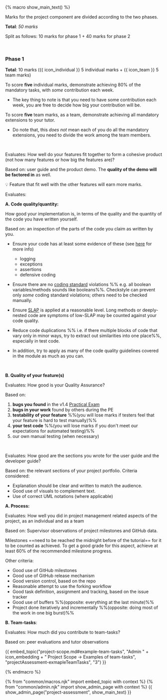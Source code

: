 {% macro show_main_text() %}
<div id="main">

<!--
Note that project grading is ==not competitive (not bell curved)==. {{ module }}T projects will be assessed separately from {{ module }} projects. Given below is the marking scheme.
-->

<box type="important">

Marks for the project component are divided according to the two phases.

**Total**: _50 marks_
 
Split as follows: 10 marks for phase 1 + 40 marks for phase 2

</box>

<br>

### Phase 1

**Total**: 10 marks ({{ icon_individual }} 5 individual marks + {{ icon_team }} 5 team marks)

<panel header="**Phase 1**" expanded>

  To score **five** individual marks, demonstrate achieving 80% of the mandatory tasks, with *some* contribution each week.
  * The key thing to note is that you need to have some contribution each week, you are free to decide how big your contribution will be.
  
  To score **five** team marks, as a team, demonstrate achieving all mandatory extensions to your tutor.
  * Do note that, this _does not_ mean each of you do all the mandatory extensions, you need to divide the work among the team members.
  
</panel>

<br>

<panel header="1. **Product design** %%[{{ icon_team }} 5 marks]%%" expanded>

Evaluates: How well do your features fit together to form a cohesive product (not how many features or how big the features are)?

Based on: user guide and the product demo. The **quality of the demo will be factored in** as well.

:bulb: Feature that fit well with the other features will earn more marks.

</panel>

<panel header="2. **Implementation** %%[{{ icon_individual }} 15 marks]%%" expanded>

Evaluates: 

**A. Code quality/quantity:** 

How good your implementation is, in terms of the quality and the quantity of the code you have written yourself.

Based on: an inspection of the parts of the code you claim as written by you.

<panel header=":bulb: Tips: how to score high for code quality" no-close>

<span id="code-quality-tips">

* Ensure your code has at least some evidence of these (see [here]({{baseUrl}}/se-book-adapted/chapters/errorHandling.html) for more info)
  * logging
  * exceptions
  * assertions
  * defensive coding
  
* Ensure there are no [coding standard]({{java_coding_standard}}) violations %%&nbsp;e.g. all boolean variables/methods sounds like booleans%%. Checkstyle can prevent only _some_ coding standard violations; others need to be checked manually.

* Ensure [SLAP]({{baseUrl}}/se-book-adapted/chapters/codeQuality.html#slap-hard) is applied at a reasonable level. Long methods or deeply-nested code are symptoms of low-SLAP may be counted against your code quality.

* Reduce code duplications %%&nbsp;i.e. if there multiple blocks of code that vary only in minor ways, try to extract out similarities into one place%%, especially in test code. 

* In addition, try to apply as many of the <trigger trigger="click" for="modal:v15-codeQuality">code quality guidelines covered in the module</trigger> as much as you can.


<modal large title="Textbook {{ icon_embedding }} Implementation →" id="modal:v15-codeQuality">
  <include src="../book/codeQuality/container-inElsewhere-asFlat.md" boilerplate />
</modal>

</span>

</panel><p>


**B. Quality of your feature(s)**

</panel>

<panel header="3. **QA** %%[{{ icon_individual }} 10 marks]%%" expanded>

Evaluates: How good is your Quality Assurance? 

Based on:
1. **bugs you found** in the v1.4 [Practical Exam]({{baseUrl}}/admin/project-deliverables.html#deliverable-practical-exam)
1. **bugs in your work** found by others during the PE
1. **testability of your feature** %%(you will lose marks if testers feel that your feature is hard to test manually)%%
1. **your test code** %%(you will lose marks if you don't meet <trigger trigger="click" for="modal:projectAssessmentQA-testingExpectations">our expectations for automated testing</trigger>)%%
1. our own manual testing (when necessary)

</panel>

<modal large title="Our expectations for automated testing in the project" id="modal:projectAssessmentQA-testingExpectations">
  <include src="project-scope.md#testing-expectations"/>
</modal>

<panel header="4. **Documentation** %%[{{ icon_individual }} 10 marks]%%" expanded>

Evaluates: How good are the sections you wrote for the user guide and the developer guide?

Based on: the relevant sections of your project portfolio. Criteria considered:
* Explanation should be clear and written to match the audience.
* Good use of visuals to complement text.
* Use of correct UML notations (where applicable)

</panel>
  
<panel header="5. **Project management** %%[{{ icon_team }} 5 + {{ icon_individual }} 5 = 10 marks]%%" expanded>
<div id="project-management-grading"> 

**A. Process:** 

Evaluates: How well you did in project management related aspects of the project, as an individual and as a team 

Based on: Supervisor observations of project milestones and GitHub data. 
 
Milestones ==need to be reached the midnight before of the tutorial== for it to be counted as achieved. To get a good grade for this aspect, achieve at least 60% of the recommended milestone progress.
  
Other criteria:
* Good use of GitHub milestones
* Good use of GitHub release mechanism
* Good version control, based on the repo
* Reasonable attempt to use the forking workflow
* Good task definition, assignment and tracking, based on the issue tracker
* Good use of buffers %%(opposite: everything at the last minute)%%
* Project done iteratively and incrementally %%(opposite: doing most of the work in one big burst)%% 

**B. Team-tasks**:

Evaluates: How much did you contribute to team-tasks?

Based on: peer evaluations and tutor observations

{{ embed_topic("project-scope.md#example-team-tasks", "Admin " + icon_embedding + " Project Scope → Examples of team-tasks", "projectAssessment-exmapleTeamTasks", "3") }}

</div>
</panel>
<p/>

</div>
{% endmacro %}

{% from "common/macros.njk" import embed_topic with context %}
{% from "common/admin.njk" import show_admin_page with context %}
{{ show_admin_page("project-assessment", show_main_text) }}
